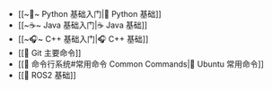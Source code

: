 
+ [[~🐍~ Python 基础入门|🐍 Python 基础]]
+ [[~☕~ Java 基础入门|☕ Java 基础]]
+ [[~🎧~ C++ 基础入门|🎧 C++ 基础]]
+ [[🔶 Git 主要命令]]
+ [[💾 命令行系统#常用命令 Common Commands|🍊 Ubuntu 常用命令]]
+ [[🤖 ROS2 基础]]

